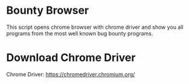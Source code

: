 # Bounty Browser
This script opens chrome browser with chrome driver and show you all programs from the most well known bug bounty programs.



# Download Chrome Driver
Chrome Driver: https://chromedriver.chromium.org/

